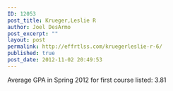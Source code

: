 ```yaml
---
ID: 12053
post_title: Krueger,Leslie R
author: Joel DesArmo
post_excerpt: ""
layout: post
permalink: http://effrtlss.com/kruegerleslie-r-6/
published: true
post_date: 2012-11-02 20:49:53
---
```

<p>Average GPA in Spring 2012 for first course listed: 3.81</p>